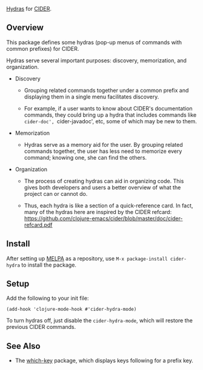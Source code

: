 [Hydras](https://github.com/abo-abo/hydra) for [CIDER](https://github.com/clojure-emacs/cider).

## Overview

This package defines some hydras (pop-up menus of commands with common
prefixes) for CIDER.

Hydras serve several important purposes: discovery, memorization, and
organization.

- Discovery

  - Grouping related commands together under a common prefix and
    displaying them in a single menu facilitates discovery.

  - For example, if a user wants to know about CIDER's documentation
    commands, they could bring up a hydra that includes commands like
    `cider-doc', `cider-javadoc', etc, some of which may be new to them.

- Memorization

  - Hydras serve as a memory aid for the user.  By grouping related
    commands together, the user has less need to memorize every command;
    knowing one, she can find the others.

- Organization

  - The process of creating hydras can aid in organizing code.  This
    gives both developers and users a better overview of what the
    project can or cannot do.

  - Thus, each hydra is like a section of a quick-reference card.  In
    fact, many of the hydras here are inspired by the CIDER refcard:
    https://github.com/clojure-emacs/cider/blob/master/doc/cider-refcard.pdf

## Install

After setting up [MELPA](http://melpa.org/) as a repository, use `M-x package-install cider-hydra` to install the package.

## Setup

Add the following to your init file:

```emacs-lisp
(add-hook 'clojure-mode-hook #'cider-hydra-mode)
```

To turn hydras off, just disable the `cider-hydra-mode`, which will restore the previous CIDER commands.

## See Also

- The [which-key](https://github.com/justbur/emacs-which-key) package, which
  displays keys following for a prefix key.
